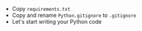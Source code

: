 * Copy `requirements.txt`
* Copy and rename `Python.gitignore` to `.gitignore`
* Let's start writing your Python code